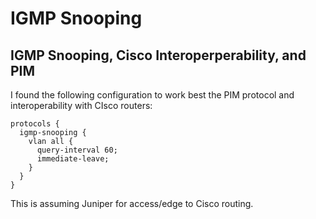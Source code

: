 # IGMP Snooping

## IGMP Snooping, Cisco Interoperperability, and PIM

I found the following configuration to work best the PIM protocol and interoperability with CIsco routers:
```
protocols {
  igmp-snooping {
    vlan all {
      query-interval 60;
      immediate-leave;
    }
  }
}
```
This is assuming Juniper for access/edge to Cisco routing.
